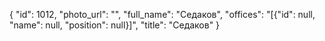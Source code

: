 {
    "id": 1012,
    "photo_url": "",
    "full_name": "Седаков",
    "offices": "[{\"id\": null, \"name\": null, \"position\": null}]",
    "title": "Седаков"
}